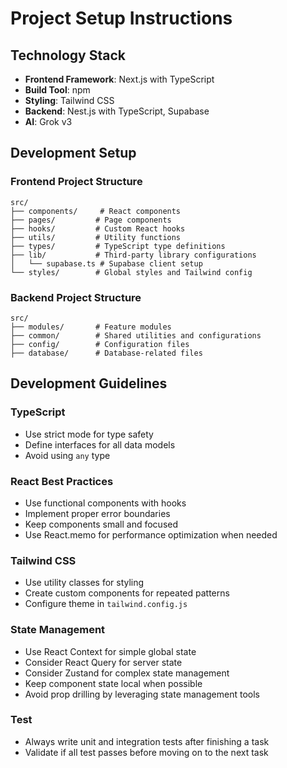 # Project Setup Instructions

## Technology Stack

- **Frontend Framework**: Next.js with TypeScript
- **Build Tool**: npm
- **Styling**: Tailwind CSS
- **Backend**: Nest.js with TypeScript, Supabase
- **AI**: Grok v3

## Development Setup

### Frontend Project Structure

```
src/
├── components/     # React components
├── pages/         # Page components
├── hooks/         # Custom React hooks
├── utils/         # Utility functions
├── types/         # TypeScript type definitions
├── lib/           # Third-party library configurations
│   └── supabase.ts # Supabase client setup
└── styles/        # Global styles and Tailwind config
```

### Backend Project Structure

```
src/
├── modules/       # Feature modules
├── common/        # Shared utilities and configurations
├── config/        # Configuration files
├── database/      # Database-related files
```

## Development Guidelines

### TypeScript

- Use strict mode for type safety
- Define interfaces for all data models
- Avoid using `any` type

### React Best Practices

- Use functional components with hooks
- Implement proper error boundaries
- Keep components small and focused
- Use React.memo for performance optimization when needed

### Tailwind CSS

- Use utility classes for styling
- Create custom components for repeated patterns
- Configure theme in `tailwind.config.js`

### State Management

- Use React Context for simple global state
- Consider React Query for server state
- Consider Zustand for complex state management
- Keep component state local when possible
- Avoid prop drilling by leveraging state management tools

### Test

- Always write unit and integration tests after finishing a task
- Validate if all test passes before moving on to the next task